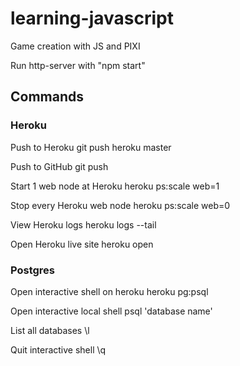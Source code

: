 # learning-javascript
Game creation with JS and PIXI

Run http-server with "npm start"

## Commands

### Heroku
Push to Heroku
git push heroku master

Push to GitHub
git push

Start 1 web node at Heroku
heroku ps:scale web=1

Stop every Heroku web node
heroku ps:scale web=0

View Heroku logs
heroku logs --tail

Open Heroku live site
heroku open

### Postgres
Open interactive shell on heroku
heroku pg:psql

Open interactive local shell
psql 'database name'

List all databases 
\l

Quit interactive shell
\q